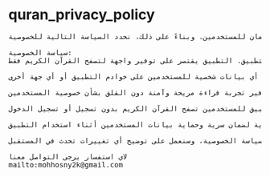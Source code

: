 # quran_privacy_policy 

<pre>
نظرًا لطبيعة التطبيق ومحتواه، يسعى تطبيق المصحف الشريف إلى ضمان أقصى درجات الخصوصية والأمان للمستخدمين. وبناءً على ذلك، نحدد السياسة التالية للخصوصية:

سياسة الخصوصية:
جمع البيانات: لا يتم جمع أي بيانات شخصية من المستخدمين أثناء استخدام التطبيق. التطبيق يقتصر على توفير واجهة لتصفح القرآن الكريم فقط.
  
تخزين البيانات: لا يتم تخزين أي بيانات شخصية للمستخدمين على خوادم التطبيق أو أي جهة أخرى.
  
مشاركة البيانات: لا يتم مشاركة أو نقل أي بيانات شخصية إلى أطراف ثالثة. التطبيق يركز على توفير تجربة قراءة مريحة وآمنة دون القلق بشأن خصوصية المستخدمين.
  
التصفح: يتيح التطبيق للمستخدمين تصفح القرآن الكريم بدون تسجيل أو تسجيل الدخول. 
  
أمان البيانات: نحرص على توفير إجراءات أمان قوية لضمان سرية وحماية بيانات المستخدمين أثناء استخدام التطبيق.

تهدف هذه السياسة إلى تأكيد التزامنا بمعايير الخصوصية والأمان لمستخدمي التطبيق. يرجى ملاحظة أن التغييرات المستقبلية للتطبيق قد تتطلب تحديثات لسياسة الخصوصية، وسنعمل على توضيح أي تغييرات تحدث في المستقبل.

لاي استفسار يرجى التواصل معنا
mailto:mohhosny2k@gmail.com
</pre>
